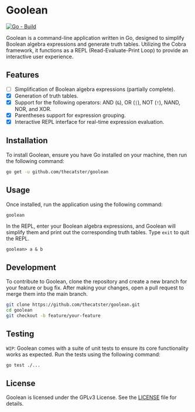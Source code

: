 # Goolean
[![Go - Build](https://github.com/TheCatster/goolean/actions/workflows/go.yml/badge.svg?branch=master)](https://github.com/TheCatster/goolean/actions/workflows/go.yml)

Goolean is a command-line application written in Go, designed to simplify Boolean algebra expressions and generate truth tables. Utilizing the Cobra framework, it functions as a REPL (Read-Evaluate-Print Loop) to provide an interactive user experience.

## Features

- [ ] Simplification of Boolean algebra expressions (partially complete).
- [x] Generation of truth tables.
- [x] Support for the following operators: AND (`&`), OR (`|`), NOT (`!`), NAND, NOR, and XOR.
- [x] Parentheses support for expression grouping.
- [x] Interactive REPL interface for real-time expression evaluation.

## Installation

To install Goolean, ensure you have Go installed on your machine, then run the following command:

```bash
go get -u github.com/thecatster/goolean
```

## Usage

Once installed, run the application using the following command:

```bash
goolean
```

In the REPL, enter your Boolean algebra expressions, and Goolean will simplify them and print out the corresponding truth tables. Type `exit` to quit the REPL.

```goolean
goolean> a & b
```

## Development

To contribute to Goolean, clone the repository and create a new branch for your feature or bug fix. After making your changes, open a pull request to merge them into the main branch.

```bash
git clone https://github.com/thecatster/goolean.git
cd goolean
git checkout -b feature/your-feature
```

## Testing

`WIP`: Goolean comes with a suite of unit tests to ensure its core functionality works as expected. Run the tests using the following command:

```bash
go test ./...
```

## License

Goolean is licensed under the GPLv3 License. See the [LICENSE](LICENSE) file for details.
